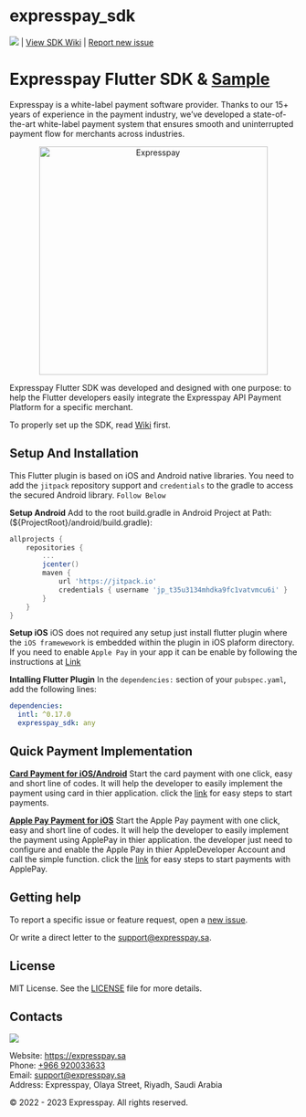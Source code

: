 # expresspay_sdk

![](https://jitpack.io/v/expresspay/expresspay-android-sdk.svg) | [View SDK Wiki](https://github.com/a2zZuhaib/expresspay-flutter-sdk/wiki) | [Report new issue](https://github.com/a2zZuhaib/expresspay-flutter-sdk/issues/new)

# Expresspay Flutter SDK & [Sample](https://github.com/a2zZuhaib/expresspay-flutter-sdk-sample)

Expresspay is a white-label payment software provider. Thanks to our 15+ years of experience in the payment industry, we’ve developed a state-of-the-art white-label payment system that ensures smooth and uninterrupted payment flow for merchants across industries.

<p align="center">
  <a href="https://expresspay.sa">
      <img src="https://github.com/a2zZuhaib/expresspay-flutter-sdk/blob/main/media/header.png" alt="Expresspay" width="400px"/>
  </a>
</p>

Expresspay Flutter SDK was developed and designed with one purpose: to help the Flutter developers easily integrate the Expresspay API Payment Platform for a specific merchant.


To properly set up the SDK, read [Wiki](https://github.com/a2zZuhaib/expresspay-flutter-sdk/wiki) first.

## Setup And Installation
This Flutter plugin is based on iOS and Android native libraries.
You need to add the `jitpack` repository support and `credentials` to the gradle to access the secured Android library. `Follow Below`

**Setup Android**
Add to the root build.gradle in Android Project at Path:(${ProjectRoot}/android/build.gradle):

```groovy
allprojects {
    repositories {
        ...
        jcenter()
        maven {
            url 'https://jitpack.io'
            credentials { username 'jp_t35u3134mhdka9fc1vatvmcu6i' }
        }
    }
}
```

**Setup iOS**
iOS does not required any setup just install flutter plugin where the `iOS framewework` is embedded within the plugin in iOS plaform directory.
If you need to enable `Apple Pay` in your app it can be enable by following the instructions at [Link](https://github.com/a2zZuhaib/expresspay-flutter-sdk/wiki/Express-ApplePay-Payment)

**Intalling Flutter Plugin**
In the `dependencies:` section of your `pubspec.yaml`, add the following lines:

```pubspec.yaml
dependencies:
  intl: ^0.17.0
  expresspay_sdk: any
```

## Quick Payment Implementation
[**Card Payment for iOS/Android**](https://github.com/a2zZuhaib/expresspay-flutter-sdk/wiki/Express-Quick-Card-Payment)
Start the card payment with one click, easy and short line of codes. It will help the developer to easily implement the payment using card in thier application. click the [link](https://github.com/a2zZuhaib/expresspay-flutter-sdk/wiki/Express-Quick-Card-Payment) for easy steps to start payments.


[**Apple Pay Payment for iOS**](https://github.com/a2zZuhaib/expresspay-flutter-sdk/wiki/Express-ApplePay-Payment)
Start the Apple Pay payment with one click, easy and short line of codes. It will help the developer to easily implement the payment using ApplePay in thier application. the developer just need to configure and enable the Apple Pay in thier AppleDeveloper Account and call the simple function. click the [link](https://github.com/ExpresspaySa/expresspay-ios-sdk-framework/wiki/Express-ApplePay-Payment) for easy steps to start payments with ApplePay.


## Getting help

To report a specific issue or feature request, open a [new issue](https://github.com/a2zZuhaib/expresspay-flutter-sdk/issues/new).

Or write a direct letter to the [support@expresspay.sa](mailto:support@expresspay.sa).

## License

MIT License. See the [LICENSE](https://github.com/a2zZuhaib/expresspay-flutter-sdk/blob/master/LICENSE) file for more details.

## Contacts

![](/media/footer.png)

Website: https://expresspay.sa  
Phone: [+966 920033633](tel:+966920033633)  
Email: [support@expresspay.sa](mailto:support@expresspay.sa)  
Address: Expresspay, Olaya Street, Riyadh, Saudi Arabia

© 2022 - 2023 Expresspay. All rights reserved.


